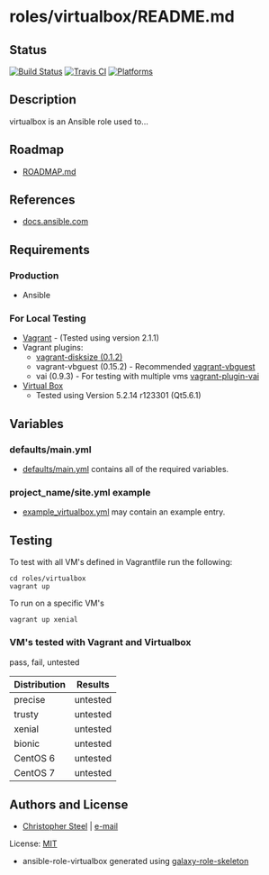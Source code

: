 # roles/virtualbox/README.md

## Status

[![Build Status](https://travis-ci.org/cjsteel/virtualbox.svg?branch=master)](https://travis-ci.org/cjsteel/virtualbox)
[![Travis CI](http://img.shields.io/travis/csteel/virtualbox/default.svg?style=flat)](http://travis-ci.org/csteel/virtualbox/default)
[![Platforms](http://img.shields.io/badge/platforms-debian%20/%20ubuntu-lightgrey.svg?style=flat)](#)

## Description

virtualbox is an Ansible role used to...

## Roadmap

* [ROADMAP.md](ROADMAP.md)

## References

* [docs.ansible.com](https://docs.ansible.com/)

## Requirements

### Production

* Ansible

### For Local Testing

* [Vagrant](https://www.vagrantup.com/) - (Tested using version 2.1.1)
* Vagrant plugins:
  * [vagrant-disksize (0.1.2)](https://github.com/sprotheroe/vagrant-disksize)
  * vagrant-vbguest (0.15.2) - Recommended [vagrant-vbguest](https://github.com/cjsteel/vagrant-vbguest)
  * vai (0.9.3) - For testing with multiple vms [vagrant-plugin-vai](https://github.com/cjsteel/vagrant-plugin-vai) 
* [Virtual Box](https://www.virtualbox.org/)
  * Tested using Version 5.2.14 r123301 (Qt5.6.1) 

## Variables

### defaults/main.yml

* [defaults/main.yml](defaults/main.yml) contains all of the required variables.

### project_name/site.yml example

* [example_virtualbox.yml](files/example_site.yml) may contain an example entry.

## Testing

To test with all VM's defined in Vagrantfile run the following:

```shell
cd roles/virtualbox
vagrant up
```

To run on a specific VM's
```shell
vagrant up xenial
```

### VM's tested with Vagrant and Virtualbox

pass, fail, untested

| Distribution | Results  |
| ------------ | -------- |
| precise      | untested |
| trusty       | untested |
| xenial       | untested |
| bionic       | untested |
| CentOS 6     | untested |
| CentOS 7     | untested |

## Authors and License

- [Christopher Steel](http://mcin-cnim.ca/) | [e-mail](mailto:christopher.steel@mcgill.ca)

License: [MIT](https://tldrlegal.com/license/mit-license)


* ansible-role-virtualbox generated using [galaxy-role-skeleton](https://github.com/cjsteel/galaxy-role-skeleton)
